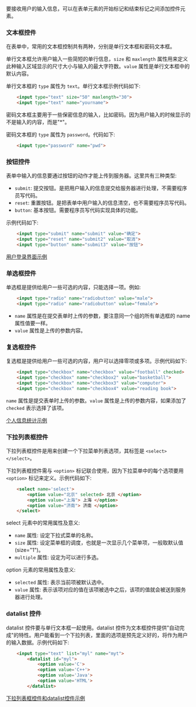 
要接收用户的输入信息，可以在表单元素的开始标记和结束标记之间添加控件元素。

### 文本框控件

在表单中，常用的文本框控制共有两种，分别是单行文本框和密码文本框。

单行文本框允许用户输入一些简短的单行信息，`size` 和 `maxlength` 属性用来定义此种输入区域显示的尺寸大小与输入的最大字符数。`value` 属性是单行文本框中的默认内容。

单行文本框的 `type` 属性为 `text`。单行文本框示例代码如下:
```html
    <input type="text" size="50" maxlength="30">
    <input type="text" name="yourname">
```

密码文本框主要用于一些保密信息的输入，比如密码。因为用户输入的时候显示的不是输入的内容，而是"*"。

密码文本框的 `type` 属性为 `password`。代码如下:
```html
    <input type="password" name="pwd">
```


### 按钮控件

表单中输入的信息要通过按钮的动作才能上传到服务器。这里共有三种类型:
* `submit`: 提交按钮。是把用户输入的信息提交给服务器进行处理，不需要程序员写代码。
* `reset`: 重置按钮。是把表单中用户输入的信息清空，也不需要程序员写代码。
* `button`: 基本按钮。需要程序员写代码实现具体的功能。

示例代码如下:
```html
    <input type="submit" name="submit" value="确定">
    <input type="reset" name="submit2" value="取消">
    <input type="button" name="submit3" value="按钮">
```

[用户登录界面示例](t/01_login_ui.html)


### 单选框控件

单选框是提供给用户一些可选的内容，只能选择一项。例如:
```html
    <input type="radio" name="radiobutton" value="male">
    <input type="radio" name="radiobutton" value="female">
```
* `name` 属性是在提交表单时上传的参数，要注意同一个组的所有单选框的 name 属性值要一样。
* `value` 属性是上传的参数内容。


### 复选框控件

复选框是提供给用户一些可选的内容，用户可以选择零项或多项。示例代码如下:
```html
    <input type="checkbox" name="checkbox" value="football" checked>
    <input type="checkbox" name="checkbox2" value="basketball">
    <input type="checkbox" name="checkbox3" value="computer">
    <input type="checkbox" name="checkbox4" value="reading book">
```
`name` 属性是提交表单时上传的参数。`value` 属性是上传的参数内容，如果添加了 `checked` 表示选择了该项。

[个人信息统计示例](t/01_information_statistics.html)


### 下拉列表框控件

下拉列表框控件是用来创建一个下拉菜单列表选项，其标签是 `<select></select>`。

下拉列表框控件需与 `<option>` 标记联合使用，因为下拉菜单中的每个选项要用 `<option>` 标记来定义。示例代码如下:
```html
    <select name='select'>
        <option value="北京" selected> 北京 </option>
        <option value="上海"> 上海 </option>
        <option value="济南"> 济南 </option>
    </select>
```
select 元素中的常用属性及意义:
* `name` 属性: 设定下拉式菜单的名称。
* `size` 属性: 设定菜单框的调度，也就是一次显示几个菜单项，一般取默认值(size="1")。
* `multiple` 属性: 设定为可以进行多选。

option 元素的常用属性及意义:
* `selected` 属性: 表示当前项被默认选中。
* `value` 属性: 表示该项对应的值在该项被选中之后，该项的值就会被送到服务器进行处理。


### datalist 控件

datalist 控件要与单行文本框一起使用。datalist 控件为文本框控件提供"自动完成"的特性。用户能看到一个下拉列表，里面的选项是预先定义好的，将作为用户的输入数据。示例代码如下:
```html
    <input type="text" list="myl" name="myt">
        <datalist id="myl">
            <option value='C'>
            <option value='C++'>
            <option value='Java'>
            <option value='HTML'>
        </datalist>
```

[下拉列表框控件和datalist控件示例](t/01_dropdown_list.html)
